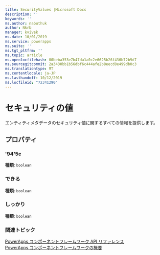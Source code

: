 ```yaml
---
title: SecurityValues |Microsoft Docs
description: ''
keywords: ''
ms.author: nabuthuk
author: Nkrb
manager: kvivek
ms.date: 10/01/2019
ms.service: powerapps
ms.suite: ''
ms.tgt_pltfrm: ''
ms.topic: article
ms.openlocfilehash: 00beba353e7b47da1a0c2e6625b26f436b72b9d7
ms.sourcegitcommit: 2a3430bb1b56dbf6c444afe2b8eecd0e499db0c3
ms.translationtype: MT
ms.contentlocale: ja-JP
ms.lasthandoff: 10/12/2019
ms.locfileid: "72341290"
---
```

# <a name="security-values"></a>セキュリティの値

エンティティメタデータのセキュリティ値に関するすべての情報を提供します。 

## <a name="properties"></a>プロパティ

### <a name="editable"></a>'94'5c

**種類**: `boolean`

### <a name="readable"></a>できる

**種類**: `boolean`

### <a name="secured"></a>しっかり

**種類**: `boolean`

### <a name="related-topics"></a>関連トピック

[PowerApps コンポーネントフレームワーク API リファレンス](../reference/index.md)<br/>
[PowerApps コンポーネントフレームワークの概要](../overview.md)